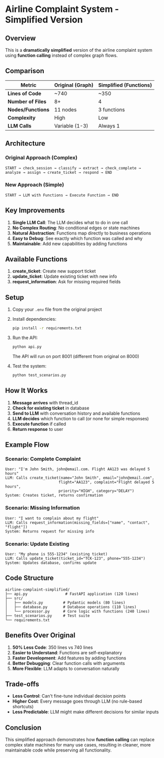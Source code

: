 # Airline Complaint System - Simplified Version

## Overview

This is a **dramatically simplified** version of the airline complaint system using **function calling** instead of complex graph flows.

## Comparison

| Metric | Original (Graph) | Simplified (Functions) |
|--------|-----------------|----------------------|
| **Lines of Code** | ~740 | ~350 |
| **Number of Files** | 8+ | 4 |
| **Nodes/Functions** | 11 nodes | 3 functions |
| **Complexity** | High | Low |
| **LLM Calls** | Variable (1-3) | Always 1 |

## Architecture

### Original Approach (Complex)
```
START → check_session → classify → extract → check_complete → 
analyze → assign → create_ticket → respond → END
```

### New Approach (Simple)
```
START → LLM with Functions → Execute Function → END
```

## Key Improvements

1. **Single LLM Call**: The LLM decides what to do in one call
2. **No Complex Routing**: No conditional edges or state machines
3. **Natural Abstraction**: Functions map directly to business operations
4. **Easy to Debug**: See exactly which function was called and why
5. **Maintainable**: Add new capabilities by adding functions

## Available Functions

1. **create_ticket**: Create new support ticket
2. **update_ticket**: Update existing ticket with new info
3. **request_information**: Ask for missing required fields

## Setup

1. Copy your `.env` file from the original project
2. Install dependencies:
   ```bash
   pip install -r requirements.txt
   ```

3. Run the API:
   ```bash
   python api.py
   ```
   The API will run on port 8001 (different from original on 8000)

4. Test the system:
   ```bash
   python test_scenarios.py
   ```

## How It Works

1. **Message arrives** with thread_id
2. **Check for existing ticket** in database
3. **Send to LLM** with conversation history and available functions
4. **LLM decides** which function to call (or none for simple responses)
5. **Execute function** if called
6. **Return response** to user

## Example Flow

### Scenario: Complete Complaint
```
User: "I'm John Smith, john@email.com. Flight AA123 was delayed 5 hours"
LLM: Calls create_ticket(name="John Smith", email="john@email.com", 
                        flight="AA123", complaint="Flight delayed 5 hours", 
                        priority="HIGH", category="DELAY")
System: Creates ticket, returns confirmation
```

### Scenario: Missing Information
```
User: "I want to complain about my flight"
LLM: Calls request_information(missing_fields=["name", "contact", "flight"])
System: Returns request for missing info
```

### Scenario: Update Existing
```
User: "My phone is 555-1234" (existing ticket)
LLM: Calls update_ticket(ticket_id="TCK-123", phone="555-1234")
System: Updates database, confirms update
```

## Code Structure

```
airline-complaint-simplified/
├── api.py                 # FastAPI application (120 lines)
├── src/
│   ├── models.py         # Pydantic models (80 lines)
│   ├── database.py       # Database operations (110 lines)
│   └── processor.py      # Core logic with functions (240 lines)
├── test_scenarios.py     # Test suite
└── requirements.txt
```

## Benefits Over Original

1. **50% Less Code**: 350 lines vs 740 lines
2. **Easier to Understand**: Functions are self-explanatory
3. **Faster Development**: Add features by adding functions
4. **Better Debugging**: Clear function calls with arguments
5. **More Flexible**: LLM adapts to conversation naturally

## Trade-offs

- **Less Control**: Can't fine-tune individual decision points
- **Higher Cost**: Every message goes through LLM (no rule-based shortcuts)
- **Less Predictable**: LLM might make different decisions for similar inputs

## Conclusion

This simplified approach demonstrates how **function calling** can replace complex state machines for many use cases, resulting in cleaner, more maintainable code while preserving all functionality.